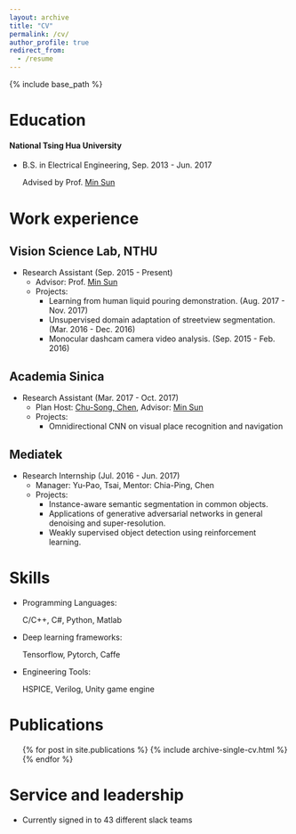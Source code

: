 ```yaml
---
layout: archive
title: "CV"
permalink: /cv/
author_profile: true
redirect_from:
  - /resume
---
```


{% include base_path %}

Education
======
#### National Tsing Hua University
* B.S. in Electrical Engineering, Sep. 2013 - Jun. 2017
  
  Advised by Prof. [Min Sun](http://aliensunmin.github.io/) 


Work experience
======
## Vision Science Lab, NTHU
* Research Assistant (Sep. 2015 - Present)
  * Advisor: Prof. [Min Sun](http://aliensunmin.github.io/) 
  * Projects:
    * Learning from human liquid pouring demonstration. (Aug. 2017 - Nov. 2017)
    * Unsupervised domain adaptation of streetview segmentation. (Mar. 2016 - Dec. 2016)
    * Monocular dashcam camera video analysis. (Sep. 2015 - Feb. 2016)

## Academia Sinica
* Research Assistant (Mar. 2017 - Oct. 2017)
  * Plan Host: [Chu-Song, Chen](http://www.iis.sinica.edu.tw/pages/song/), Advisor: [Min Sun](http://aliensunmin.github.io/)
  * Projects:
    * Omnidirectional CNN on visual place recognition and navigation
    
## Mediatek
* Research Internship (Jul. 2016 - Jun. 2017)
  * Manager: Yu-Pao, Tsai, Mentor: Chia-Ping, Chen
  * Projects: 
    * Instance-aware semantic segmentation in common objects.
    * Applications of generative adversarial networks in general denoising and super-resolution.
    * Weakly supervised object detection using reinforcement learning.
    
  
Skills
======
* Programming Languages:

  C/C++, C#, Python, Matlab
* Deep learning frameworks:</br>

  Tensorflow, Pytorch, Caffe
* Engineering Tools:

  HSPICE, Verilog, Unity game engine

Publications
======
  <ul>{% for post in site.publications %}
    {% include archive-single-cv.html %}
  {% endfor %}</ul>
  
Service and leadership
======
* Currently signed in to 43 different slack teams
